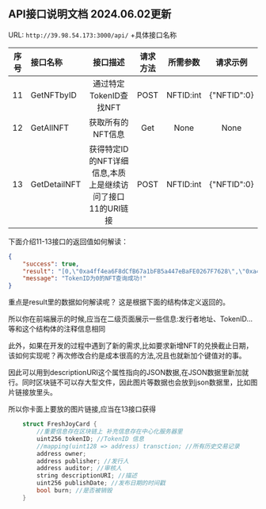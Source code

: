 ## API接口说明文档 2024.06.02更新

URL: `http://39.98.54.173:3000/api/` +具体接口名称


| 序号 | 接口名称     |                         接口描述                         | 请求方法 | 所需参数 |  请求示例  |
| :----: | :------------- | :---------------------------------------------------------: | :--------: | :---------: | :-----------: |
|  11  | GetNFTbyID   |                  通过特定TokenID查找NFT                  |   POST   | NFTID:int | {"NFTID":0} |
|  12  | GetAllNFT    |                     获取所有的NFT信息                     |   Get   |   None   |    None    |
|  13  | GetDetailNFT | 获得特定ID的NFT详细信息,本质上是继续访问了接口11的URI链接 |   POST   | NFTID:int | {"NFTID":0} |

下面介绍11-13接口的返回值如何解读：

```json
{
    "success": true,
    "result": "[0,\"0xa4ff4ea6F8dCfB67a1bFB5a447eBaFE0267F7628\",\"0xa4ff4ea6F8dCfB67a1bFB5a447eBaFE0267F7628\",\"0x2Ae5B1C57057067A48Ca0c9028C8bE1525CC77E0\",\"http://xianxiangchain.xyz/DAPP/NFT_JSON/nfts_0.json\",1717293216,false]",
    "message": "TokenID为0的NFT查询成功!"
}
```

重点是result里的数据如何解读呢？ 这是根据下面的结构体定义返回的。

所以你在前端展示的时候,应当在二级页面展示一些信息:发行者地址、TokenID...等和这个结构体的注释信息相同

此外，如果在开发的过程中遇到了新的需求,比如要求新增NFT的兑换截止日期，该如何实现呢？再次修改合约是成本很高的方法,况且也就新加个键值对的事。

因此可以用到descriptionURI这个属性指向的JSON数据,在JSON数据里新加就行。同时区块链不可以存大型文件，因此图片等数据也会放到json数据里，比如图片链接放里头。

所以你卡面上要放的图片链接,应当在13接口获得

```cpp
    struct FreshJoyCard {
        //重要信息存在区块链上 补充信息存在中心化服务器里
        uint256 tokenID; //TokenID 信息
        //mapping(uint128 => address) transction; //所有历史交易记录
        address owner;
        address publisher; //发行人
        address auditor; //审核人
        string descriptionURI; //描述
        uint256 publishDate; //发布日期的时间戳
        bool burn; //是否被销毁
    }
```

